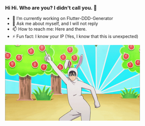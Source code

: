 ### Hi Hi. Who are you? I didn't call you. 👋
<!--
**Kenedi231/Kenedi231** is a ✨ _special_ ✨ repository because its `README.md` (this file) appears on your GitHub profile.

Here are some ideas to get you started:

- 🌱 I’m currently learning ...
- 👯 I’m looking to collaborate on ...
- 🤔 I’m looking for help with ...
- 😄 Pronouns: ...
-->

- 🔭 I’m currently working on Flutter-DDD-Generator
- 💬 Ask me about myself, and I will not reply
- 📫 How to reach me: Here and there.
- ⚡ Fun fact: I know your IP (Yes, I know that this is unexpected)

![](678a75963110d6752550a1a1d4a270c45bc936b8_hq.gif)
